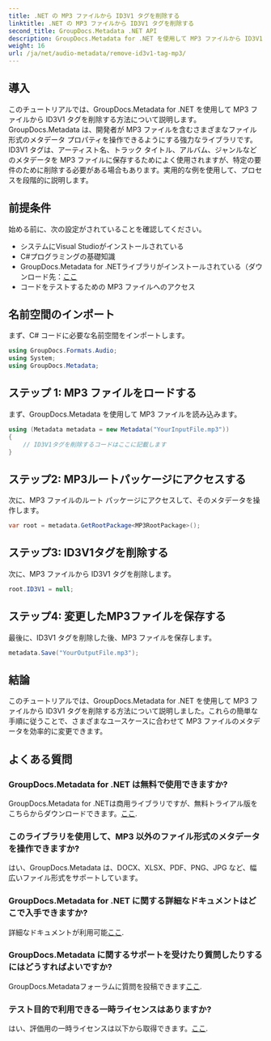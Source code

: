 ```yaml
---
title: .NET の MP3 ファイルから ID3V1 タグを削除する
linktitle: .NET の MP3 ファイルから ID3V1 タグを削除する
second_title: GroupDocs.Metadata .NET API
description: GroupDocs.Metadata for .NET を使用して MP3 ファイルから ID3V1 タグを削除する方法を学びます。実際の例を含む簡単なステップバイステップのガイド。
weight: 16
url: /ja/net/audio-metadata/remove-id3v1-tag-mp3/
---
```

## 導入
このチュートリアルでは、GroupDocs.Metadata for .NET を使用して MP3 ファイルから ID3V1 タグを削除する方法について説明します。GroupDocs.Metadata は、開発者が MP3 ファイルを含むさまざまなファイル形式のメタデータ プロパティを操作できるようにする強力なライブラリです。ID3V1 タグは、アーティスト名、トラック タイトル、アルバム、ジャンルなどのメタデータを MP3 ファイルに保存するためによく使用されますが、特定の要件のために削除する必要がある場合もあります。実用的な例を使用して、プロセスを段階的に説明します。
## 前提条件
始める前に、次の設定がされていることを確認してください。
- システムにVisual Studioがインストールされている
- C#プログラミングの基礎知識
-  GroupDocs.Metadata for .NETライブラリがインストールされている（ダウンロード先：[ここ](https://releases.groupdocs.com/metadata/net/）)
- コードをテストするための MP3 ファイルへのアクセス

## 名前空間のインポート
まず、C# コードに必要な名前空間をインポートします。
```csharp
using GroupDocs.Formats.Audio;
using System;
using GroupDocs.Metadata;
```
## ステップ 1: MP3 ファイルをロードする
まず、GroupDocs.Metadata を使用して MP3 ファイルを読み込みます。
```csharp
using (Metadata metadata = new Metadata("YourInputFile.mp3"))
{
    // ID3V1タグを削除するコードはここに記載します
}
```
## ステップ2: MP3ルートパッケージにアクセスする
次に、MP3 ファイルのルート パッケージにアクセスして、そのメタデータを操作します。
```csharp
var root = metadata.GetRootPackage<MP3RootPackage>();
```
## ステップ3: ID3V1タグを削除する
次に、MP3 ファイルから ID3V1 タグを削除します。
```csharp
root.ID3V1 = null;
```
## ステップ4: 変更したMP3ファイルを保存する
最後に、ID3V1 タグを削除した後、MP3 ファイルを保存します。
```csharp
metadata.Save("YourOutputFile.mp3");
```

## 結論
このチュートリアルでは、GroupDocs.Metadata for .NET を使用して MP3 ファイルから ID3V1 タグを削除する方法について説明しました。これらの簡単な手順に従うことで、さまざまなユースケースに合わせて MP3 ファイルのメタデータを効率的に変更できます。

## よくある質問
### GroupDocs.Metadata for .NET は無料で使用できますか?
 GroupDocs.Metadata for .NETは商用ライブラリですが、無料トライアル版をこちらからダウンロードできます。[ここ](https://releases.groupdocs.com/).
### このライブラリを使用して、MP3 以外のファイル形式のメタデータを操作できますか?
はい、GroupDocs.Metadata は、DOCX、XLSX、PDF、PNG、JPG など、幅広いファイル形式をサポートしています。
### GroupDocs.Metadata for .NET に関する詳細なドキュメントはどこで入手できますか?
詳細なドキュメントが利用可能[ここ](https://tutorials.groupdocs.com/metadata/net/).
### GroupDocs.Metadata に関するサポートを受けたり質問したりするにはどうすればよいですか?
 GroupDocs.Metadataフォーラムに質問を投稿できます[ここ](https://forum.groupdocs.com/c/metadata/14).
### テスト目的で利用できる一時ライセンスはありますか?
はい、評価用の一時ライセンスは以下から取得できます。[ここ](https://purchase.groupdocs.com/temporary-license/).
